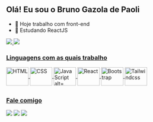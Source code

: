 ## Olá! Eu sou o Bruno Gazola de Paoli

- 🔭 Hoje trabalho com front-end
- 🌱 Estudando ReactJS

<div>
  <a href="https://github.com/bpgazola/">
  <img heigh="180em" src="https://github-readme-stats.vercel.app/api?username=bpgazola&show_icons=true&theme=dark&include_all_comits=true&count_private=true"/>
  <img heigh="180em" src="https://github-readme-stats.vercel.app/api/top-langs/?username=bpgazola&layout=compact&langs_count=16&theme=dark"/>
</div>

### Linguagens com as quais trabalho    
<div style="display: incline_block">
  <img align="center" height="50" width="60" src="https://cdn.jsdelivr.net/gh/devicons/devicon@latest/icons/html5/html5-original-wordmark.svg" alt="HTML">
  <img align="center" height="50" width="60" src="https://cdn.jsdelivr.net/gh/devicons/devicon@latest/icons/css3/css3-original-wordmark.svg" alt="CSS">
  <img align="center" height="50" width="60" src="https://cdn.jsdelivr.net/gh/devicons/devicon@latest/icons/javascript/javascript-original.svg" alt="JavaScript alt="JavaScript">
  <img align="center" height="50" width="60" src="https://cdn.jsdelivr.net/gh/devicons/devicon@latest/icons/react/react-original.svg" alt="React">
  <img align="center" height="50" width="60" src="https://cdn.jsdelivr.net/gh/devicons/devicon@latest/icons/bootstrap/bootstrap-original.svg" alt="Bootstrap">
  <img align="center" height="50" width="60" src="https://cdn.jsdelivr.net/gh/devicons/devicon@latest/icons/tailwindcss/tailwindcss-original.svg" alt="Tailwindcss">
</div>

##

### Fale comigo  
<div>
<a href="mailto:bpgazola@hotmail.com" target="_blank"><img src="https://img.shields.io/badge/Microsoft_Outlook-0078D4?style=for-the-badge&logo=microsoft-outlook&logoColor=white"></a> 
<a href="href="https://wa.me/5551999152112" target="_blank"><img src="https://img.shields.io/badge/WhatsApp-25D366?style=for-the-badge&logo=whatsapp&logoColor=white"></a>  
<a href="href="https://www.linkedin.com/in/bpgazola/" target="_blank"><img src="https://img.shields.io/badge/LinkedIn-0077B5?style=for-the-badge&logo=linkedin&logoColor=white"></a>  
</div>
